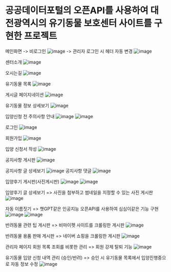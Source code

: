 # 공공데이터포털의 오픈API를 사용하여 대전광역시의 유기동물 보호센터 사이트를 구현한 프로젝트


메인화면
-> 비로그인
![image](https://github.com/yeonji111/MiddleProject_Pettopia/assets/154227258/802f4e4e-7cdc-4d32-b280-da62278577ac)
-> 관리자 로그인 시 헤더 자동 변경
![image](https://github.com/yeonji111/MiddleProject_Pettopia/assets/154227258/a09d67df-37db-409d-a468-6128b3b5f4e2)


센터소개
![image](https://github.com/yeonji111/MiddleProject_Pettopia/assets/154227258/7e8db869-10c6-47e0-b11d-eaff8cd036ff)

오시는길
![image](https://github.com/yeonji111/MiddleProject_Pettopia/assets/154227258/4b013243-8bd9-4d09-9e22-5c043e168d7d)

유기동물 목록
![image](https://github.com/yeonji111/MiddleProject_Pettopia/assets/154227258/a1d4a9cf-f297-4556-be18-043587e8bead)

게시글 페이지네이션
![image](https://github.com/yeonji111/MiddleProject_Pettopia/assets/154227258/a74b1dc8-e6bc-4a20-96da-64f0965e412e)

유기동물 정보 상세보기
![image](https://github.com/yeonji111/MiddleProject_Pettopia/assets/154227258/7ff3cbbe-9ed6-456c-9f4f-2962ccb54a23)


입양신청 전 주의사항 안내
![image](https://github.com/yeonji111/MiddleProject_Pettopia/assets/154227258/50f43002-3d3e-4520-ab9b-37e53412289d)
![image](https://github.com/yeonji111/MiddleProject_Pettopia/assets/154227258/134dfe5e-0e7e-45a8-9375-0516a22788e4)


로그인
![image](https://github.com/yeonji111/MiddleProject_Pettopia/assets/154227258/b019fd0a-55a4-4d15-bde9-2227ce46ea43)

회원가입
![image](https://github.com/yeonji111/MiddleProject_Pettopia/assets/154227258/dad0e5e7-5ebf-4aee-9b76-2ec900ca8df3)


입양 신청서 작성
![image](https://github.com/yeonji111/MiddleProject_Pettopia/assets/154227258/20dff898-c65b-4fe3-9526-99f20e2ac697)

공지사항 게시판
![image](https://github.com/yeonji111/MiddleProject_Pettopia/assets/154227258/3aa5104a-d9cb-4142-b125-4aec801acbf8)

공지사항 글 상세보기
![image](https://github.com/yeonji111/MiddleProject_Pettopia/assets/154227258/181652cc-4996-45b6-b7c0-0e0f387a4cd9)
공지사항 댓글
![image](https://github.com/yeonji111/MiddleProject_Pettopia/assets/154227258/bea4aa16-88d0-4e19-81b9-de15353e94c6)

입양후기 게시판(사진게시판)
![image](https://github.com/yeonji111/MiddleProject_Pettopia/assets/154227258/e004e40b-38f5-45a5-8922-0bf1fbbffaa4)
![image](https://github.com/yeonji111/MiddleProject_Pettopia/assets/154227258/c0ae332d-8caf-4fc7-805c-c05afbc30028)

입양후기 글 상세보기
=> 사진을 첨부하고 썸네일을 지정할 수 있는 사진 게시판
![image](https://github.com/yeonji111/MiddleProject_Pettopia/assets/154227258/00f3ebea-fca7-4e6e-834b-cf273a7438ea)

자동 이름짓기
=> 챗GPT같은 인공지능 오픈API를 사용하여 심심이같은 기능 구현
![image](https://github.com/yeonji111/MiddleProject_Pettopia/assets/154227258/b26609af-c09f-44a0-a28f-207e6a26d099)
![image](https://github.com/yeonji111/MiddleProject_Pettopia/assets/154227258/5c490dd1-67e0-43fe-a8ee-c644a2f35f2f)

반려동물 관련 팁 게시판
=> 비마이펫 사이트를 크롤링한 게시판
![image](https://github.com/yeonji111/MiddleProject_Pettopia/assets/154227258/2cb085df-20d7-4113-9b4e-aece37e48874)

반려동물 용품 판매 게시판
=> 네이버 쇼핑을 크롤링한 게시판
![image](https://github.com/yeonji111/MiddleProject_Pettopia/assets/154227258/18c4333d-7fdd-4895-aa93-337f017662fe)

관리자 페이지
회원 목록 조회를 비롯한 관리
=> 회원 강제 탈퇴 기능 
![image](https://github.com/yeonji111/MiddleProject_Pettopia/assets/154227258/a2f46123-bc1e-4afe-9f93-51b7930fe718)

유기동물 입양 신청 내역 관리
(승인/반려) => 승인 시 유기동물 목록에서 입양진행중으로 자동 정보 수정
![image](https://github.com/yeonji111/MiddleProject_Pettopia/assets/154227258/e3f783f5-5631-4c6c-83a7-96a4ec176063)

